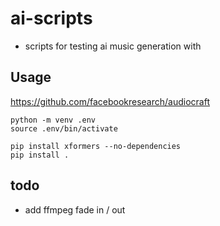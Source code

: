 # ai-scripts

- scripts for testing ai music generation with

## Usage

https://github.com/facebookresearch/audiocraft

```
python -m venv .env
source .env/bin/activate

pip install xformers --no-dependencies
pip install .

```

## todo

- add ffmpeg fade in / out